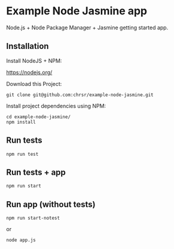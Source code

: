 # Example Node Jasmine app
Node.js + Node Package Manager + Jasmine getting started app.

## Installation
Install NodeJS + NPM:

https://nodejs.org/

Download this Project:

    git clone git@github.com:chrsr/example-node-jasmine.git

Install project dependencies using NPM:

    cd example-node-jasmine/
    npm install

## Run tests

    npm run test

## Run tests + app

    npm run start

## Run app (without tests)

    npm run start-notest

or

    node app.js